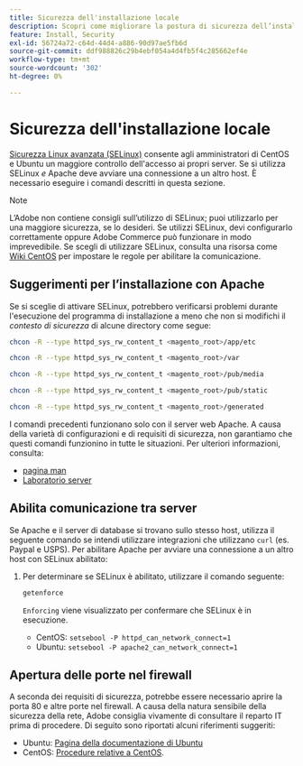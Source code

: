 ```yaml
---
title: Sicurezza dell'installazione locale
description: Scopri come migliorare la postura di sicurezza dell’installazione on-premise di Adobe Commerce.
feature: Install, Security
exl-id: 56724a72-c64d-44d4-a886-90d97ae5fb6d
source-git-commit: ddf988826c29b4ebf054a4d4fb5f4c285662ef4e
workflow-type: tm+mt
source-wordcount: '302'
ht-degree: 0%

---
```


# Sicurezza dell&#39;installazione locale

[Sicurezza Linux avanzata (SELinux)](https://selinuxproject.org/page/Main_Page) consente agli amministratori di CentOS e Ubuntu un maggiore controllo dell&#39;accesso ai propri server. Se si utilizza SELinux *e* Apache deve avviare una connessione a un altro host. È necessario eseguire i comandi descritti in questa sezione.

>[!NOTE]
>
>L’Adobe non contiene consigli sull’utilizzo di SELinux; puoi utilizzarlo per una maggiore sicurezza, se lo desideri. Se utilizzi SELinux, devi configurarlo correttamente oppure Adobe Commerce può funzionare in modo imprevedibile. Se scegli di utilizzare SELinux, consulta una risorsa come [Wiki CentOS](https://wiki.centos.org/HowTos/SELinux) per impostare le regole per abilitare la comunicazione.

## Suggerimenti per l’installazione con Apache

Se si sceglie di attivare SELinux, potrebbero verificarsi problemi durante l&#39;esecuzione del programma di installazione a meno che non si modifichi il *contesto di sicurezza* di alcune directory come segue:

```bash
chcon -R --type httpd_sys_rw_content_t <magento_root>/app/etc
```

```bash
chcon -R --type httpd_sys_rw_content_t <magento_root>/var
```

```bash
chcon -R --type httpd_sys_rw_content_t <magento_root>/pub/media
```

```bash
chcon -R --type httpd_sys_rw_content_t <magento_root>/pub/static
```

```bash
chcon -R --type httpd_sys_rw_content_t <magento_root>/generated
```

I comandi precedenti funzionano solo con il server web Apache. A causa della varietà di configurazioni e di requisiti di sicurezza, non garantiamo che questi comandi funzionino in tutte le situazioni. Per ulteriori informazioni, consulta:

* [pagina man](https://linux.die.net/man/8/httpd_selinux)
* [Laboratorio server](https://www.serverlab.ca/tutorials/linux/web-servers-linux/configuring-selinux-policies-for-apache-web-servers/)

## Abilita comunicazione tra server

Se Apache e il server di database si trovano sullo stesso host, utilizza il seguente comando se intendi utilizzare integrazioni che utilizzano `curl` (es. Paypal e USPS).
Per abilitare Apache per avviare una connessione a un altro host con SELinux abilitato:

1. Per determinare se SELinux è abilitato, utilizzare il comando seguente:

   ```bash
   getenforce
   ```

   `Enforcing` viene visualizzato per confermare che SELinux è in esecuzione.

   * CentOS: `setsebool -P httpd_can_network_connect=1`
   * Ubuntu: `setsebool -P apache2_can_network_connect=1`

## Apertura delle porte nel firewall

A seconda dei requisiti di sicurezza, potrebbe essere necessario aprire la porta 80 e altre porte nel firewall. A causa della natura sensibile della sicurezza della rete, Adobe consiglia vivamente di consultare il reparto IT prima di procedere. Di seguito sono riportati alcuni riferimenti suggeriti:

* Ubuntu: [Pagina della documentazione di Ubuntu](https://help.ubuntu.com/community/IptablesHowTo)
* CentOS: [Procedure relative a CentOS](https://wiki.centos.org/HowTos%282f%29Network%282f%29IPTables.html).
